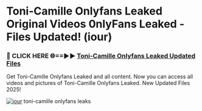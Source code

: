 # Toni-Camille Onlyfans Leaked Original Videos 0nlyFans Leaked - Files Updated! (iour)

<h3>🔴 CLICK HERE 🌐==►► <a href="https://tinyurl.com/ms9xzufz" rel="nofollow">Toni-Camille Onlyfans Leaked Updated Files</a></h3>

Get Toni-Camille Onlyfans Leaked and all content. Now you can access all videos and pictures of Toni-Camille Onlyfans Leaked. New Updated Files 2025!

[![iour](https://i.imgur.com/ppqm5kG.gif)](https://tinyurl.com/ms9xzufz)
toni-camille onlyfans leaks